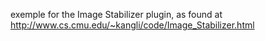 exemple for the Image Stabilizer plugin, as found at http://www.cs.cmu.edu/~kangli/code/Image_Stabilizer.html
